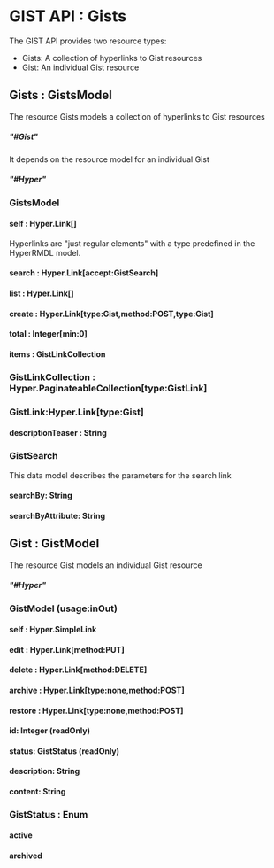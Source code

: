 GIST API : Gists
====

The GIST API provides two resource types:

* Gists: A collection of hyperlinks to Gist resources
* Gist: An individual Gist resource

Gists : GistsModel
------
The resource Gists models a collection of hyperlinks to Gist resources

##### "#Gist"
It depends on the resource model for an individual Gist
##### "#Hyper"

### GistsModel

#### self : Hyper.Link[]
Hyperlinks are "just regular elements" with a type predefined in the HyperRMDL model.
#### search : Hyper.Link[accept:GistSearch]
#### list : Hyper.Link[]
#### create : Hyper.Link[type:Gist,method:POST,type:Gist]
#### total : Integer[min:0]
#### items : GistLinkCollection

### GistLinkCollection : Hyper.PaginateableCollection[type:GistLink]
### GistLink:Hyper.Link[type:Gist]
#### descriptionTeaser : String

### GistSearch
This data model describes the parameters for the search link
#### searchBy: String
#### searchByAttribute: String

Gist : GistModel
------
The resource Gist models an individual Gist resource
##### "#Hyper"

### GistModel (usage:inOut)
#### self : Hyper.SimpleLink
#### edit : Hyper.Link[method:PUT]
#### delete : Hyper.Link[method:DELETE]
#### archive : Hyper.Link[type:none,method:POST]
#### restore : Hyper.Link[type:none,method:POST]
#### id: Integer (readOnly)
#### status: GistStatus (readOnly)
#### description: String
#### content: String

### GistStatus : Enum
#### active
#### archived